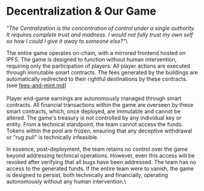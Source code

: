 # Decentralization & Our Game

_"The Centralization is the concentration of control under a single authority. It requires complete trust and madness. I would not fully trust my own self so how I could I give it away to someone else?"_\


The entire game operates on-chain, with a mirrored frontend hosted on IPFS. The game is designed to function without human intervention, requiring only the participation of players. All player actions are executed through immutable smart contracts. The fees generated by the buildings are automatically redirected to their rightful destinations by these contracts. (see [fees-and-mint.md](../flag-pirate-game/economy-burn-and-earn-system/fees-and-mint.md "mention"))\
\
Player end-game earnings are autonomously managed through smart contracts. All financial transactions within the game are overseen by these smart contracts, which, once deployed, are immutable and cannot be altered. The game's treasury is not controlled by any individual key or entity. From a technical standpoint, the team cannot access the funds. Tokens within the pool are frozen, ensuring that any deceptive withdrawal or "rug pull" is technically infeasible.

In essence, post-deployment, the team retains no control over the game beyond addressing technical operations. However, even this access will be revoked after verifying that all bugs have been addressed. The team has no access to the generated funds. If the entire team were to vanish, the game is designed to persist, both technically and financially, operating autonomously without any human intervention.\
